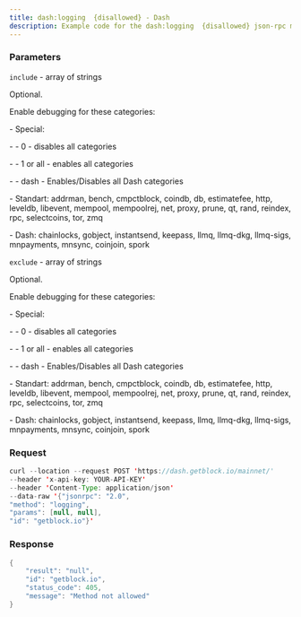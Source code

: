 ```yaml
---
title: dash:logging  {disallowed} - Dash
description: Example code for the dash:logging  {disallowed} json-rpc method. Сomplete guide on how to use dash:logging  {disallowed} json-rpc in GetBlock.io Web3 documentation.
---
```


### Parameters


`include` - array of strings

Optional.

Enable debugging for these categories:

\- Special:

\- - 0 - disables all categories

\- - 1 or all - enables all categories

\- - dash - Enables/Disables all Dash categories

\- Standart: addrman, bench, cmpctblock, coindb, db, estimatefee, http,
leveldb, libevent, mempool, mempoolrej, net, proxy, prune, qt, rand,
reindex, rpc, selectcoins, tor, zmq

\- Dash: chainlocks, gobject, instantsend, keepass, llmq, llmq-dkg,
llmq-sigs, mnpayments, mnsync, coinjoin, spork

`exclude` - array of strings

Optional.

Enable debugging for these categories:

\- Special:

\- - 0 - disables all categories

\- - 1 or all - enables all categories

\- - dash - Enables/Disables all Dash categories

\- Standart: addrman, bench, cmpctblock, coindb, db, estimatefee, http,
leveldb, libevent, mempool, mempoolrej, net, proxy, prune, qt, rand,
reindex, rpc, selectcoins, tor, zmq

\- Dash: chainlocks, gobject, instantsend, keepass, llmq, llmq-dkg,
llmq-sigs, mnpayments, mnsync, coinjoin, spork

### Request

``` java
curl --location --request POST 'https://dash.getblock.io/mainnet/' 
--header 'x-api-key: YOUR-API-KEY' 
--header 'Content-Type: application/json' 
--data-raw '{"jsonrpc": "2.0",
"method": "logging",
"params": [null, null],
"id": "getblock.io"}'
```

###  Response

``` java
{
    "result": "null",
    "id": "getblock.io",
    "status_code": 405,
    "message": "Method not allowed"
}
```

